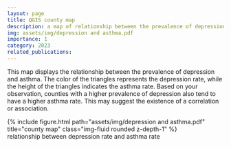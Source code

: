 ```yaml
---
layout: page
title: QGIS county map 
description: a map of relationship between the prevalence of depression and asthma
img: assets/img/depression and asthma.pdf
importance: 1
category: 2023
related_publications: 
---
```

This map displays the relationship between the prevalence of depression and asthma. The color of the triangles represents the depression rate, while the height of the triangles indicates the asthma rate. Based on your observation, counties with a higher prevalence of depression also tend to have a higher asthma rate. This may suggest the existence of a correlation or association.


<div class="row">
    <div class="col-sm mt-3 mt-md-0">
        {% include figure.html path="assets/img/depression and asthma.pdf" title="county map" class="img-fluid rounded z-depth-1" %}
    </div>
</div>
<div class="caption">
   relationship between depression rate and asthma rate 
</div>
